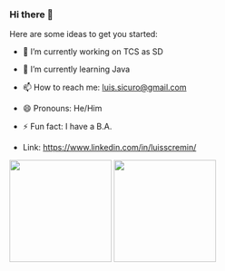 ### Hi there 👋


Here are some ideas to get you started:

- 🔭 I’m currently working on TCS as SD
- 🌱 I’m currently learning Java
- 📫 How to reach me: luis.sicuro@gmail.com
- 😄 Pronouns: He/Him
- ⚡ Fun fact: I have a B.A.

- Link: https://www.linkedin.com/in/luisscremin/


<div style="display:inline;" align="center" dir="auto">
<img height="180em" src="https://github-readme-stats.vercel.app/api?username=scremine&amp;show_icons=true&amp;theme=dark&amp;include_all_commits=true&amp;count_private=true" style="max-width: 75%;">
  
<img height="180em" src="https://github-readme-stats.vercel.app/api/top-langs/?username=scremine&amp;layout=compact&amp;langs_count=7&amp;theme=dark" style="max-width: 75%;">
</div>
